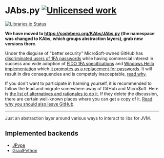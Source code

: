 JAbs.py [![Unlicensed work](https://raw.githubusercontent.com/unlicense/unlicense.org/master/static/favicon.png)](https://unlicense.org/)
=======
[![Libraries.io Status](https://img.shields.io/librariesio/github/KOLANICH-libs/JAbs.py.svg)](https://libraries.io/github/KOLANICH-libs/JAbs.py)

**We have moved to https://codeberg.org/KAbs/JAbs.py (the namespace was changed to KAbs, which groups abstraction layers), grab new versions there.**

Under the disguise of "better security" Micro$oft-owned GitHub has [discriminated users of 1FA passwords](https://github.blog/2023-03-09-raising-the-bar-for-software-security-github-2fa-begins-march-13/) while having commercial interest in success and wide adoption of [FIDO 1FA specifications](https://fidoalliance.org/specifications/download/) and [Windows Hello implementation](https://support.microsoft.com/en-us/windows/passkeys-in-windows-301c8944-5ea2-452b-9886-97e4d2ef4422) which [it promotes as a replacement for passwords](https://github.blog/2023-07-12-introducing-passwordless-authentication-on-github-com/). It will result in dire consequencies and is competely inacceptable, [read why](https://codeberg.org/KOLANICH/Fuck-GuanTEEnomo).

If you don't want to participate in harming yourself, it is recommended to follow the lead and migrate somewhere away of GitHub and Micro$oft. Here is [the list of alternatives and rationales to do it](https://github.com/orgs/community/discussions/49869). If they delete the discussion, there are certain well-known places where you can get a copy of it. [Read why you should also leave GitHub](https://codeberg.org/KOLANICH/Fuck-GuanTEEnomo).

---

Just an abstraction layer around various ways to interact to libs for JVM.

Implemented backends
--------------------

* [JPype](https://github.com/jpype-project/jpype)
* [GraalPython](https://github.com/oracle/graalpython)

